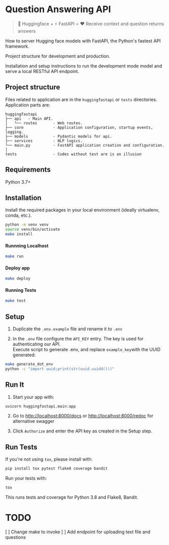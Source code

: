 # Question Answering API
> 🤗 Huggingface + ⚡ FastAPI = ❤️ Receive context and question returns answers


How to server Hugging face models with FastAPI, the Python's fastest API framework. 

Project structure for development and production. 

Installation and setup instructions to 
run the development mode model and serve a local RESTful API endpoint.

## Project structure

Files related to application are in the `huggingfastapi` or `tests` directories.
Application parts are:

    huggingfastapi
    ├── api   - Main API.
    │   └── routes       - Web routes.
    ├── core             - Application configuration, startup events, logging.
    ├── models           - Pydantic models for api.
    ├── services         - NLP logics.
    └── main.py          - FastAPI application creation and configuration.
    │
    tests                - Codes without test are is an illusion 


## Requirements

Python 3.7+

## Installation
Install the required packages in your local environment (ideally virtualenv, conda, etc.).
<!-- ```bash
pip install -r requirements
```  -->

```sh
python -m venv venv
source venv/bin/activate
make install
```

#### Runnning Localhost

```sh
make run
```

#### Deploy app

```sh
make deploy
```

#### Running Tests

```sh
make test
```

## Setup
1. Duplicate the `.env.example` file and rename it to `.env` 


2. In the `.env` file configure the `API_KEY` entry. The key is used for authenticating our API. <br>
   Execute script to generate .env, and replace `example_key`with the UUID generated:

```bash
make generate_dot_env
python -c "import uuid;print(str(uuid.uuid4()))"

```

## Run It

1. Start your  app with: 
```bash
uvicorn huggingfastapi.main:app
```

2. Go to [http://localhost:8000/docs](http://localhost:8000/docs) or  [http://localhost:8000/redoc](http://localhost:8000/redoc) for alternative swagger
   
3. Click `Authorize` and enter the API key as created in the Setup step.

   
## Run Tests

If you're not using `tox`, please install with:
```bash
pip install tox pytest flake8 coverage bandit
```

Run your tests with: 
```bash
tox
```

This runs tests and coverage for Python 3.8 and Flake8, Bandit.


# TODO
[ ] Change make to invoke
[ ] Add endpoint for uploading text file and questions